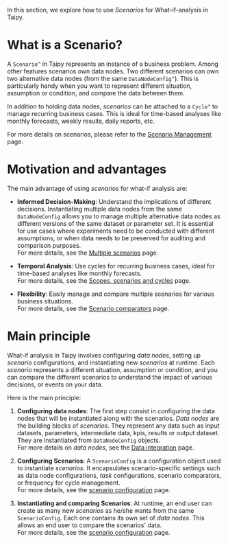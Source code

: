 In this section, we explore how to use *Scenarios* for What-if-analysis in Taipy.

# What is a Scenario?
A `Scenario^` in Taipy represents an instance of a business problem. Among other features
scenarios own data nodes. Two different scenarios can own two alternative data nodes (from the
same `DataNodeConfig^`). This is particularly handy when you want to represent different
situation, assumption or condition, and compare the data between them.

In addition to holding data nodes, *scenarios* can be attached to a `Cycle^` to manage recurring
business cases. This is ideal for time-based analyses like monthly forecasts, weekly
results, daily reports, etc.

For more details on scenarios, please refer to the [Scenario Management](../scenario-mgt/index.md)
page.

# Motivation and advantages

The main advantage of using *scenarios* for what-if analysis are:

- **Informed Decision-Making**: Understand the implications of different decisions.
    Instantiating multiple data nodes from the same `DataNodeConfig` allows you to
    manage multiple alternative data nodes as different versions of the same dataset
    or parameter set. It is essential for use cases where experiments need to be
    conducted with different assumptions, or when data needs to be preserved for
    auditing and comparison purposes.<br>
    For more details, see the [Multiple scenarios](../what-if-analysis/multiple-scenarios.md) page.

- **Temporal Analysis**: Use cycles for recurring business cases, ideal for time-based
    analyses like monthly forecasts.<br>
    For more details, see the [Scopes, scenarios and cycles](../what-if-analysis/scenario-and-cycles.md) page.

- **Flexibility**: Easily manage and compare multiple scenarios for various business situations.
    <br>
    For more details, see the [Scenario comparators](../what-if-analysis/scenario-comparators.md) page.

# Main principle

What-if analysis in Taipy involves configuring *data nodes*, setting up *scenario* configurations,
and instantiating new *scenarios* at runtime. Each *scenario* represents a different situation,
assumption or condition, and you can compare the different scenarios to understand
the impact of various decisions, or events on your data.

Here is the main principle:

1. **Configuring data nodes**: The first step consist in configuring the data nodes that will be
    instantiated along with the scenarios. *Data nodes* are the building blocks of *scenarios*.
    They represent any data such as input datasets, parameters, intermediate data, kpis, results
    or output dataset. They are instantiated from `DataNodeConfig` objects.
    <br>
    For more details on *data nodes*, see the [Data integration](../data-integration/index.md) page.

2. **Configuring Scenarios**: A `ScenarioConfig` is a configuration object used to instantiate
    *scenarios*. It encapsulates scenario-specific settings such as data node configurations,
    *task* configurations, scenario comparators, or frequency for cycle management.<br>
    For more details, see the [scenario configuration](../scenario-mgt/scenario-config.md)
    page.

3. **Instantiating and comparing Scenarios**: At runtime, an end user can create as many new
    *scenarios* as he/she wants from the same `ScenarioConfig`. Each one contains its own set
    of *data nodes*. This allows an end user to compare the scenarios' data.<br>
    For more details, see the [scenario configuration](../scenario-mgt/scenario-mgt.md)
    page.


